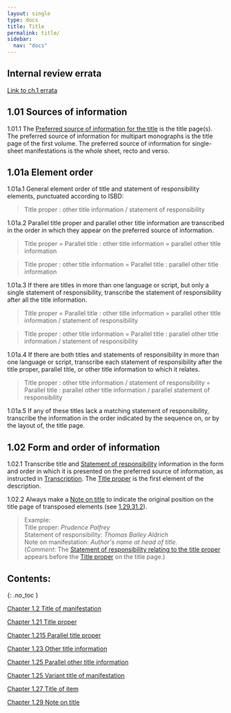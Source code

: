 ```yaml
---
layout: single
type: docs
title: Title
permalink: title/
sidebar:
  nav: "docs"
---
```


## Internal review errata

[Link to ch.1 errata](https://docs.google.com/document/d/1ZQrHST262NmyQBIjqDihNGPaU_Y9rKCN2wiRPtwm-D8/edit)

## 1.01 Sources of information

<a name="1.01.1">1.01.1</a> The [Preferred source of information for the title](/DCRMR/general-rules/Data-provenance/#026-sources-of-information) is the title page(s). The preferred source of information for multipart monographs is the title page of the first volume. The preferred source of information for single-sheet manifestations is the whole sheet, recto and verso. 

## 1.01a Element order

<a name="1.01a.1">1.01a.1</a> General element order of title and statement of responsibility elements, punctuated according to ISBD:

>Title proper : other title information / statement of responsibility

<a name="1.01a.2">1.01a.2</a> Parallel title proper and parallel other title information are transcribed in the order in which they appear on the preferred source of information.

>Title proper = Parallel title : other title information = parallel other title information

>Title proper : other title information = Parallel title : parallel other title information

<a name="1.01a.3">1.01a.3</a> If there are titles in more than one language or script, but only a single statement of responsibility, transcribe the statement of responsibility after all the title information.

>Title proper = Parallel title : other title information  = parallel other title information / statement of responsibility

>Title proper : other title information = Parallel title : parallel other title information / statement of responsibility

<a name="1.01a.4">1.01a.4</a> If there are both titles and statements of responsibility in more than one language or script, transcribe each statement of responsibility after the title proper, parallel title, or other title information to which it relates. 

>Title proper : other title information / statement of responsibility = Parallel title : parallel other title information / parallel statement of responsibility

<a name="1.01a.5">1.01a.5</a> If any of these titles lack a matching statement of responsibility, transcribe the information in the order indicated by the sequence on, or by the layout of, the title page.


## 1.02 Form and order of information

<a name="1.02.1">1.02.1</a> Transcribe title and [Statement of responsibility](/DCRMR/sor/) information in the form and order in which it is presented on the preferred source of information, as instructed in [Transcription](/DCRMR/general-rules/Transcription/). The [Title proper](/DCRMR/title/Title-proper/) is the first element of the description.  

<a name="1.02.2">1.02.2</a> Always make a [Note on title](/DCRMR/title/Note-on-title/) to indicate the original position on the title page of transposed elements (see [1.29.31.2](/DCRMR/title/Note-on-title/#1.29.31.2)).

>Example:  
>Title proper: <CITE>Prudence Palfrey</CITE>  
>Statement of responsibility: <CITE>Thomas Bailey Aldrich</CITE>  
>Note on manifestation: <CITE>Author's name at head of title.</CITE>  
>(*Comment*: The [Statement of responsibility relating to the title proper](/DCRMR/sor/Statement-of-responsibility-relating-to-title-proper/) appears before the [Title proper](/DCRMR/title/Title-proper/) on the title page.)

## Contents:
{: .no_toc }

[Chapter 1.2 Title of manifestation](/DCRMR/title/Title-of-manifestation/)

[Chapter 1.21 Title proper](/DCRMR/title/Title-proper/)

[Chapter 1.215 Parallel title proper](/DCRMR/title/Parallel-title-proper/)

[Chapter 1.23 Other title information](/DCRMR/title/Other-title-information/)

[Chapter 1.25 Parallel other title information](/DCRMR/title/Parallel-other-title-information/)

[Chapter 1.25 Variant title of manifestation](/DCRMR/title/Variant-title-of-manifestation/)

[Chapter 1.27 Title of item](/DCRMR/title/Title-of-item/)

[Chapter 1.29 Note on title](/DCRMR/title/Note-on-title/)